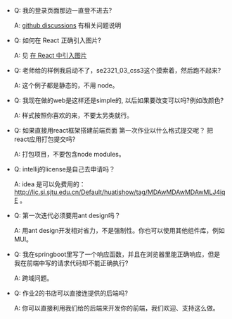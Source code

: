 + Q: 我的登录页面那边一直登不进去?
  
    A: [github discussions](https://github.com/Okabe-Rintarou-0/BookStore-Frontend/discussions) 有相关问题说明 

+ Q: 如何在 React 正确引入图片?
  
    A: 见 [在 React 中引入图片](https://codesandbox.io/p/sandbox/example-3-image-import-gw2h7w?file=%2Fsrc%2FApp.tsx%3A28%2C14-36%2C13)

+ Q: 老师给的样例我启动不了，se2321_03_css3这个摸索着，然后跑不起来?

    A: 这个例子都是静态的，不用 node。

+ Q: 我现在做的web是这样还是simple的, 以后如果要改变可以吗?例如改颜色?
  
    A: 样式按照你喜欢的来，不要太另类就行。

+ Q: 如果直接用react框架搭建前端页面 第一次作业以什么格式提交呢？ 把react应用打包提交吗?

    A: 打包项目，不要包含node modules。

+ Q: intellij的license是自己去申请吗？

    A: idea 是可以免费用的：http://lic.si.sjtu.edu.cn/Default/huatishow/tag/MDAwMDAwMDAwMLJ4iqE 。

+ Q: 第一次迭代必须要用ant design吗？

    A: 用ant design开发相对省力，不是强制性。你也可以使用其他组件库，例如 MUI。

+ Q: 我在springboot里写了一个响应函数，并且在浏览器里能正确响应，但是我在前端中写的请求代码却不能正确执行?

    A: 跨域问题。

+ Q: 作业2的书店可以直接连提供的后端吗?

    A: 你可以直接利用我们给的后端来开发你的前端，我们欢迎、支持这么做。